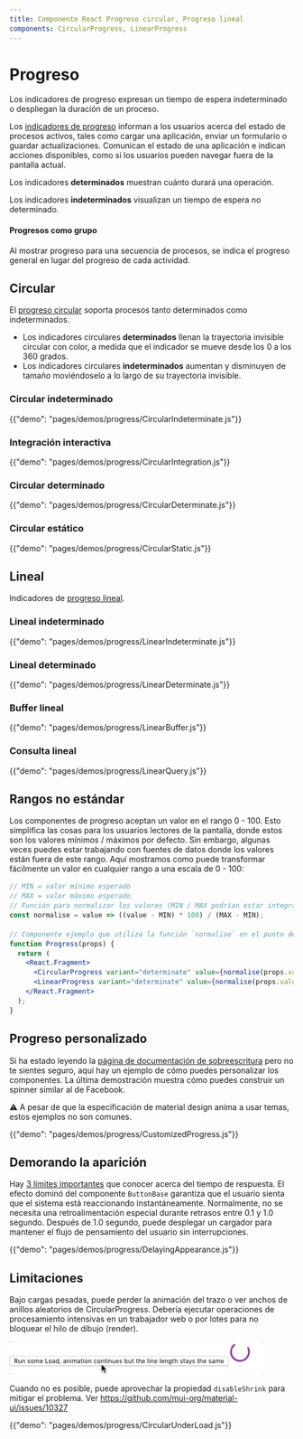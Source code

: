 ```yaml
---
title: Componente React Progreso circular, Progreso lineal
components: CircularProgress, LinearProgress
---
```


# Progreso

<p class="description">Los indicadores de progreso expresan un tiempo de espera indeterminado o despliegan la duración de un proceso.</p>

Los [indicadores de progreso](https://material.io/design/components/progress-indicators.html) informan a los usuarios acerca del estado de procesos activos, tales como cargar una aplicación, enviar un formulario o guardar actualizaciones. Comunican el estado de una aplicación e indican acciones disponibles, como si los usuarios pueden navegar fuera de la pantalla actual.

Los indicadores **determinados** muestran cuánto durará una operación.

Los indicadores **indeterminados** visualizan un tiempo de espera no determinado.

#### Progresos como grupo

Al mostrar progreso para una secuencia de procesos, se indica el progreso general en lugar del progreso de cada actividad.

## Circular

El [progreso circular](https://material.io/design/components/progress-indicators.html#circular-progress-indicators) soporta procesos tanto determinados como indeterminados.

- Los indicadores circulares **determinados** llenan la trayectoria invisible circular con color, a medida que el indicador se mueve desde los 0 a los 360 grados.
- Los indicadores circulares **indeterminados** aumentan y disminuyen de tamaño moviéndoselo a lo largo de su trayectoria invisible.

### Circular indeterminado

{{"demo": "pages/demos/progress/CircularIndeterminate.js"}}

### Integración interactiva

{{"demo": "pages/demos/progress/CircularIntegration.js"}}

### Circular determinado

{{"demo": "pages/demos/progress/CircularDeterminate.js"}}

### Circular estático

{{"demo": "pages/demos/progress/CircularStatic.js"}}

## Lineal

Indicadores de [progreso lineal](https://material.io/design/components/progress-indicators.html#linear-progress-indicators).

### Lineal indeterminado

{{"demo": "pages/demos/progress/LinearIndeterminate.js"}}

### Lineal determinado

{{"demo": "pages/demos/progress/LinearDeterminate.js"}}

### Buffer lineal

{{"demo": "pages/demos/progress/LinearBuffer.js"}}

### Consulta lineal

{{"demo": "pages/demos/progress/LinearQuery.js"}}

## Rangos no estándar

Los componentes de progreso aceptan un valor en el rango 0 - 100. Esto simplifica las cosas para los usuarios lectores de la pantalla, donde estos son los valores mínimos / máximos por defecto. Sin embargo, algunas veces puedes estar trabajando con fuentes de datos donde los valores están fuera de este rango. Aquí mostramos como puede transformar fácilmente un valor en cualquier rango a una escala de 0 - 100:

```jsx
// MIN = valor mínimo esperado
// MAX = valor máximo esperado
// Función para normalizar los valores (MIN / MAX podrían estar integrados)
const normalise = value => ((value - MIN) * 100) / (MAX - MIN);

// Componente ejemplo que utiliza la función `normalise` en el punto de dibujo.
function Progress(props) {
  return (
    <React.Fragment>
      <CircularProgress variant="determinate" value={normalise(props.value)} />
      <LinearProgress variant="determinate" value={normalise(props.value)} />
    </React.Fragment>
  );
}
```

## Progreso personalizado

Si ha estado leyendo la [página de documentación de sobreescritura](/customization/overrides/) pero no te sientes seguro, aquí hay un ejemplo de cómo puedes personalizar los componentes. La última demostración muestra cómo puedes construir un spinner similar al de Facebook.

⚠️ A pesar de que la especificación de material design anima a usar temas, estos ejemplos no son comunes.

{{"demo": "pages/demos/progress/CustomizedProgress.js"}}

## Demorando la aparición

Hay [3 límites importantes](https://www.nngroup.com/articles/response-times-3-important-limits/) que conocer acerca del tiempo de respuesta. El efecto dominó del componente `ButtonBase` garantiza que el usuario sienta que el sistema está reaccionando instantáneamente. Normalmente, no se necesita una retroalimentación especial durante retrasos entre 0.1 y 1.0 segundo. Después de 1.0 segundo, puede desplegar un cargador para mantener el flujo de pensamiento del usuario sin interrupciones.

{{"demo": "pages/demos/progress/DelayingAppearance.js"}}

## Limitaciones

Bajo cargas pesadas, puede perder la animación del trazo o ver anchos de anillos aleatorios de CircularProgress. Debería ejecutar operaciones de procesamiento intensivas en un trabajador web o por lotes para no bloquear el hilo de dibujo (render).

![carga pesada](/static/images/progress/heavy-load.gif)

Cuando no es posible, puede aprovechar la propiedad `disableShrink` para mitigar el problema. Ver https://github.com/mui-org/material-ui/issues/10327

{{"demo": "pages/demos/progress/CircularUnderLoad.js"}}
